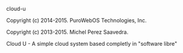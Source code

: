 cloud-u

 Copyright (c) 2014-2015. PuroWebOS Technologies, Inc.
 
 Copyright (c) 2013-2015. Michel Perez Saavedra.

Cloud U - A simple cloud system based completly in "software libre"
